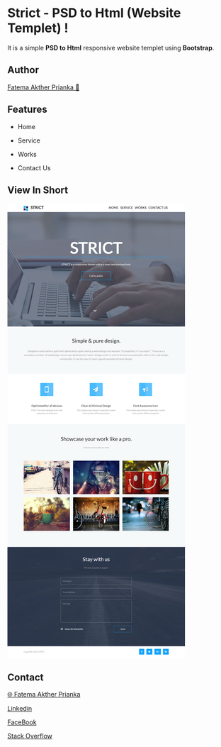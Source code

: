 # Strict - PSD to Html (Website Templet) !

It is a simple **PSD to Html** responsive website templet using **Bootstrap**.

## Author

[Fatema Akther Prianka 🤗](https://github.com/Prianka-Mimi)

## Features

- Home

- Service

- Works

- Contact Us

## View In Short

<img  src="img/strict.png"  alt="Strict">

## Contact

[🌐 Fatema Akther Prianka](https://webdeveloperprianka.netlify.app/)

[Linkedin](https://www.linkedin.com/in/fatema-akther-prianka/)

[FaceBook](https://www.facebook.com/fatemaaktherprianka.webdeveloper)

[Stack Overflow](https://stackoverflow.com/users/23182049/prianka-mimi)
